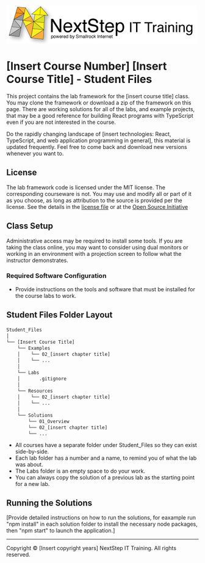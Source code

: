 ![](.common/nsbanner.png?raw=true)

# [Insert Course Number] [Insert Course Title] - Student Files

This project contains the lab framework for the [insert course title] class.
You may clone the framework or download a zip of the framework on this page.
There are working solutions for all of the labs, and example projects, that may be a good reference for building React programs
with TypeScript even if you are not interested in the course.

Do the rapidly changing landscape of [insert technologies: React, TypeScript, and web application programming in general], this material is updated frequently.
Feel free to come back and download new versions whenever you want to.

## License

The lab framework code is licensed under the MIT license. The corresponding courseware is not. You may use and modify all or part of it as you choose, as long as attribution to the source is provided per the license. See the details in the [license file](./LICENSE.md) or at the [Open Source Initiative](https://opensource.org/licenses/MIT)

## Class Setup

Administrative access may be required to install some tools. If you are taking the class online, you may want to consider using dual
monitors or working in an environment with a projection screen to follow what the instructor demonstrates.

### Required Software Configuration

* Provide instructions on the tools and software that must be installed for the course labs to work. 

## Student Files Folder Layout

```
Student_Files
│
└── [Insert Course Title]
    └── Examples
    │    └── 02_[insert chapter title]
    │    └── ...
    │ 
    └── Labs
    │       .gitignore
    │ 
    └── Resources
    │    └── 02_[insert chapter title]
    │    └── ...
    │ 
    └── Solutions
        └── 01_Overview
        └── 02_[insert chapter title]
        └── ...
```

* All courses have a separate folder under Student_Files so they can exist side-by-side.
* Each lab folder has a number and a name, to remind you of what the lab was about.
* The Labs folder is an empty space to do your work.
* You can always copy the solution of a previous lab as the starting point for a new lab.

## Running the Solutions

[Provide detailed instructions on how to run the solutions, for eaxample run "npm install" in each solution folder to install
the necessary node packages, then "npm start" to launch the application.]

<hr>
Copyright © [Insert copyright years] NextStep IT Training. All rights reserved.